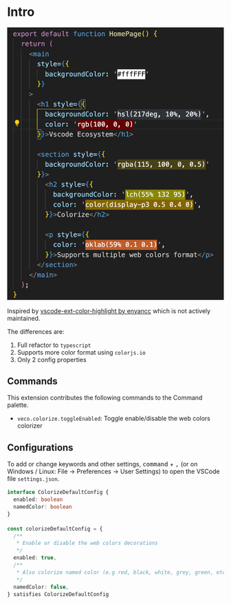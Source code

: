 # Intro

![](../../res/colorize.png)

Inspired by [vscode-ext-color-highlight by enyancc](https://github.com/enyancc/vscode-ext-color-highlight) which is not actively maintained.

The differences are:

1. Full refactor to `typescript`
2. Supports more color format using `colorjs.io`
3. Only 2 config properties

## Commands

This extension contributes the following commands to the Command palette.

- `veco.colorize.toggleEnabled`: Toggle enable/disable the web colors colorizer

## Configurations

To add or change keywords and other settings, <kbd>command</kbd> + <kbd>,</kbd> (or on Windows / Linux: File -> Preferences -> User Settings) to open the VSCode file `settings.json`.

```ts
interface ColorizeDefaultConfig {
  enabled: boolean
  namedColor: boolean
}

const colorizeDefaultConfig = {
  /**
   * Enable or disable the web colors decorations
   */
  enabled: true,
  /**
   * Also colorize named color (e.g red, black, white, grey, green, etc.)
   */
  namedColor: false,
} satisfies ColorizeDefaultConfig
```